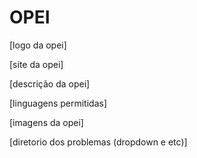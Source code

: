 # OPEI

[logo da opei]

[site da opei]

[descrição da opei]

[linguagens permitidas]

[imagens da opei]

[diretorio dos problemas (dropdown e etc)]